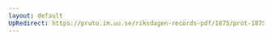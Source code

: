 ```yaml
---
layout: default
UpRedirect: https://pruto.im.uu.se/riksdagen-records-pdf/1875/prot-1875--fk--032/prot-1875--fk--032_010.pdf
---
```

